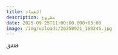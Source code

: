 ```yaml
---
title: العماد
description: مشروع
date: 2025-09-25T11:00:00.000+03:00
image: /img/uploads/20250921_160245.jpg
---
```

قققق
